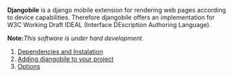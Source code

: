 **Djangobile** is a django mobile extension for rendering web pages according to device capabilities. Therefore djangobile offers an implementation for W3C Working Draft IDEAL (Interface DEscription Authoring Language).

**Note:**_This software is under hard development._

  1. [Dependencies and Instalation](DependenciesAndInstalation.md)
  1. [Adding djangobile to your project](EnableDjangobile.md)
  1. [Options](OptionsDoc.md)